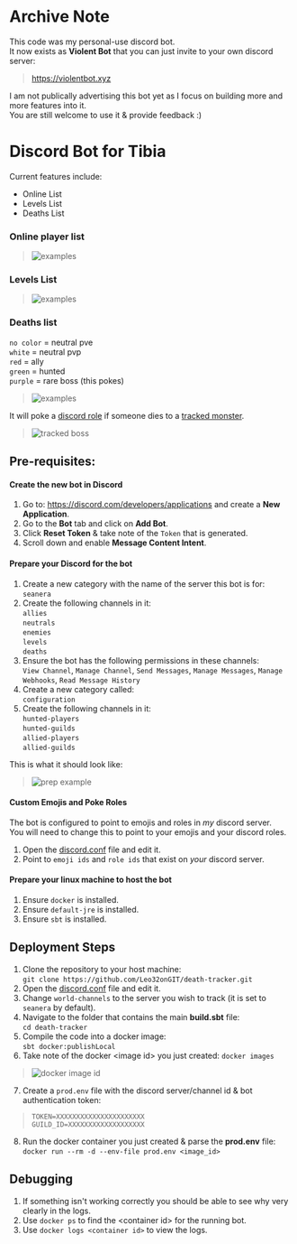 # Archive Note
This code was my personal-use discord bot.    
It now exists as **Violent Bot** that you can just invite to your own discord server:
> https://violentbot.xyz

I am not publically advertising this bot yet as I focus on building more and more features into it.    
You are still welcome to use it & provide feedback :)

# Discord Bot for Tibia
   
Current features include:    
- Online List
- Levels List
- Deaths List

### Online player list    

> ![examples](https://i.imgur.com/O4lnDXt.png)

### Levels List

> ![examples](https://i.imgur.com/OEnUbIJ.png)

### Deaths list    
  
  `no color` = neutral pve    
  `white` = neutral pvp    
  `red` = ally    
  `green` = hunted    
  `purple` = rare boss (this pokes)
  
> ![examples](https://i.imgur.com/09xAyde.gif)

It will poke a [discord role](https://github.com/Leo32onGIT/death-tracker/blob/main/death-tracker/src/main/resources/application.conf#L23) if someone dies to a [tracked monster](https://github.com/Leo32onGIT/death-tracker/blob/main/death-tracker/src/main/resources/application.conf#L24-L94).

> ![tracked boss](https://i.imgur.com/cbwovAO.png)

## Pre-requisites:

#### Create the new bot in Discord
1. Go to: https://discord.com/developers/applications and create a **New Application**.
2. Go to the **Bot** tab and click on **Add Bot**.
3. Click **Reset Token** & take note of the `Token` that is generated.
4. Scroll down and enable **Message Content Intent**.

#### Prepare your Discord for the bot
1. Create a new category with the name of the server this bot is for:    
`seanera`
2. Create the following channels in it:    
`allies`    
`neutrals`    
`enemies`    
`levels`    
`deaths`
3. Ensure the bot has the following permissions in these channels:    
`View Channel`, `Manage Channel`, `Send Messages`, `Manage Messages`, `Manage Webhooks`, `Read Message History`
4. Create a new category called:    
`configuration`
5. Create the following channels in it:   
`hunted-players`    
`hunted-guilds`    
`allied-players`    
`allied-guilds`

This is what it should look like:
> ![prep example](https://i.imgur.com/MMRIjys.png)

#### Custom Emojis and Poke Roles
The bot is configured to point to emojis and roles in _my_ discord server.     
You will need to change this to point to your emojis and your discord roles.

1. Open the [discord.conf](https://github.com/Leo32onGIT/death-tracker/blob/seanera/death-tracker/src/main/resources/discord.conf#L11-L34) file and edit it.
2. Point to `emoji ids` and `role ids` that exist on _your_ discord server.

#### Prepare your linux machine to host the bot
1. Ensure `docker` is installed.
1. Ensure `default-jre` is installed.
1. Ensure `sbt` is installed.

## Deployment Steps

1. Clone the repository to your host machine:    
`git clone https://github.com/Leo32onGIT/death-tracker.git`    
2. Open the [discord.conf](https://github.com/Leo32onGIT/death-tracker/blob/seanera/death-tracker/src/main/resources/discord.conf#L7) file and edit it.
3. Change `world-channels` to the server you wish to track (it is set to `seanera` by default).
4. Navigate to the folder that contains the main **build.sbt** file:    
`cd death-tracker`    
5. Compile the code into a docker image:    
`sbt docker:publishLocal`    
6. Take note of the docker \<image id\> you just created: `docker images`   
> ![docker image id](https://i.imgur.com/nXvSeIL.png)

7. Create a `prod.env` file with the discord server/channel id & bot authentication token:
> ```env
> TOKEN=XXXXXXXXXXXXXXXXXXXXXX   
> GUILD_ID=XXXXXXXXXXXXXXXXXXX   
> ```
8. Run the docker container you just created & parse the **prod.env** file:    
`docker run --rm -d --env-file prod.env <image_id>`  

## Debugging

1. If something isn't working correctly you should be able to see why very clearly in the logs.
2. Use `docker ps` to find the \<container id\> for the running bot.
3. Use `docker logs <container id>` to view the logs.
